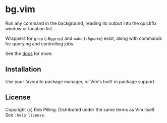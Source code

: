 # bg.vim

Run any command in the background, reading its output into the quickfix window or location list.

Wrappers for `grep` (`:Bggrep`) and `make` (`:Bgmake`) exist, along with commands for querying and controlling jobs.

See the [docs](./doc/bg.txt) for more.

## Installation

Use your favourite package manager, or Vim's built-in package support.

## License

Copyright (c) Rob Pilling.  Distributed under the same terms as Vim itself.
See `:help license`.
